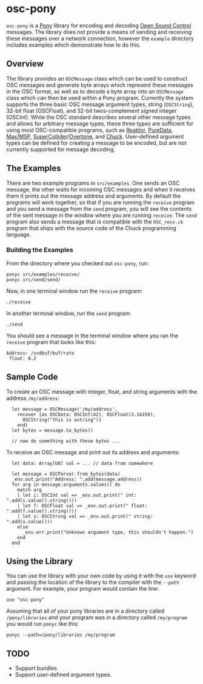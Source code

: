 # osc-pony

`osc-pony` is a [Pony](http://ponylang.org) library for encoding and
decoding [Open Sound Control](http://opensoundcontrol.org/)
messages. The library does not provide a means of sending and
receiving these messages over a network connection, however the
`example` directory includes examples which demonstrate how to do
this.

## Overview

The library provides an `OSCMessage` class which can be used to
construct OSC messages and generate byte arrays which represent these
messages in the OSC format, as well as to decode a byte array into an
`OSCMessage` class which can then be used within a Pony
program. Currently the system supports the three basic OSC message
argument types, string (`OSCString`), 32-bit float (OSCFloat), and
32-bit twos-complement signed integer (OSCInt). While the OSC standard
describes several other message types and allows for arbitrary message
types, these three types are sufficient for using most OSC-compatible
programs, such as
[Reaktor](http://www.native-instruments.com/en/products/komplete/synths/reaktor-6/),
[PureData](http://puredata.info),
[Max/MSP](https://cycling74.com/products/max/),
[SuperCollider](http://supercollider.github.io)/[Overtone](http://overtone.github.io),
and [Chuck](http://chuck.cs.princeton.edu). User-defined argument
types can be defined for creating a message to be encoded, but are not
currently supported for message decoding.

## The Examples

There are two example programs in `src/examples`. One sends an OSC
message, the other waits for incoming OSC messages and when it
receives them it prints out the message address and arguments. By
default the programs will work together, so that if you are running
the `receive` program and you send a message from the `send` program,
you will see the contents of the sent message in the window where you
are running `receive`. The `send` program also sends a message that is
compatible with the `OSC_recv.ck` program that ships with the source
code of the Chuck programming language.

### Building the Examples

From the directory where you checked out `osc-pony`, run:

```
ponyc src/examples/receive/
ponyc src/send/send/
```

Now, in one terminal window run the `receive` program:

```
./receive
```

In another terminal window, run the `send` program:

```
./send
```

You should see a message in the terminal window where you ran the
`receive` program that looks like this:

```
Address: /sndbuf/buf/rate
 float: 0.2
```

## Sample Code

To create an OSC message with integer, float, and string arguments with the address `/my/address`:

```
  let message = OSCMessage('/my/address', 
    recover [as OSCData: OSCInt(42), OSCFloat(3.14159), 
      OSCString("this is astring")] 
    end)
  let bytes = message.to_bytes()

  // now do something with these bytes ...
```

To receive an OSC message and print out its address and arguments:

```
  let data: Array[U8] val = ... // data from somewhere

  let message = OSCParser.from_bytes(data)
  _env.out.print("Address: ".add(message.address))
  for arg in message.arguments.values() do
    match arg
    | let i: OSCInt val => _env.out.print(" int: ".add(i.value().string()))
    | let f: OSCFloat val => _env.out.print(" float: ".add(f.value().string()))
    | let s: OSCString val => _env.out.print(" string: ".add(s.value()))
    else
      _env.err.print("Unknown argument type, this shouldn't happen.")
    end
  end
```

## Using the Library

You can use the library with your own code by using it with the `use`
keyword and passing the location of the library to the compiler with
the `--path` argument. For example, your program would contain the line:

```
use "osc-pony"
```

Assuming that all of your pony libraries are in a directory called
`/pony/libraries` and your program was in a directory called
`/my/program` you would run `ponyc` like this:

```
ponyc --path=/pony/libraries /my/program
```

## TODO

* Support bundles
* Support user-defined argument types.
